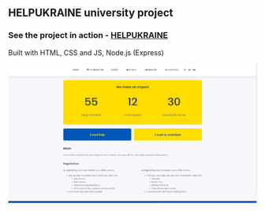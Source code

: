 ## HELPUKRAINE university project

### See the project in action - [HELPUKRAINE](https://helpukraineapp.netlify.app)

Built with HTML, CSS and JS, Node.js (Express)

![My Image](./frontend/images/helpukraineapp.png)
